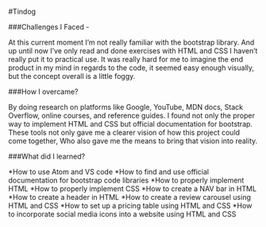 #Tindog 

###Challenges I Faced - 

At this current moment I’m not really familiar with the bootstrap library. And up until now I’ve only read and done exercises with HTML and CSS I haven’t really put it to practical use. It was really hard for me to imagine the end product in my mind in regards to the code, it seemed easy enough visually, but the concept overall is a little foggy. 


###How I overcame? 

By doing research on platforms like Google, YouTube, MDN docs, Stack Overflow, online courses, and reference guides. I found not only the proper way to implement HTML and CSS but official documentation for bootstrap. These tools not only gave me a clearer vision of how this project could come together, Who also gave me the means to bring that vision into reality. 


###What did I learned? 

*How to use Atom and VS code
*How to find and use official  documentation for bootstrap code libraries 
*How to properly implement HTML
*How to properly implement CSS 
*How to create a NAV bar in HTML
*How to create a header in HTML
*How to create a review carousel using HTML and CSS
*How to set up a pricing table using HTML and CSS
*How to incorporate social media icons into a website using HTML and CSS 
